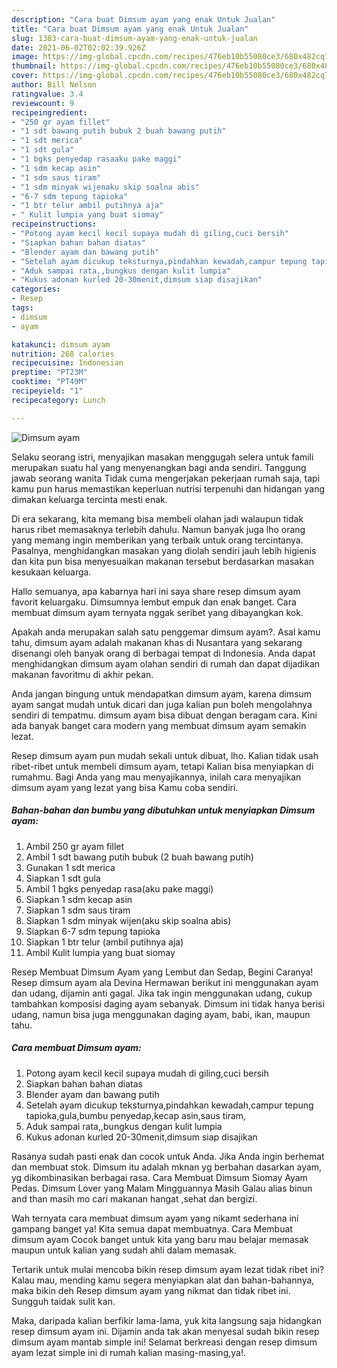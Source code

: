 ```yaml
---
description: "Cara buat Dimsum ayam yang enak Untuk Jualan"
title: "Cara buat Dimsum ayam yang enak Untuk Jualan"
slug: 1383-cara-buat-dimsum-ayam-yang-enak-untuk-jualan
date: 2021-06-02T02:02:39.926Z
image: https://img-global.cpcdn.com/recipes/476eb10b55080ce3/680x482cq70/dimsum-ayam-foto-resep-utama.jpg
thumbnail: https://img-global.cpcdn.com/recipes/476eb10b55080ce3/680x482cq70/dimsum-ayam-foto-resep-utama.jpg
cover: https://img-global.cpcdn.com/recipes/476eb10b55080ce3/680x482cq70/dimsum-ayam-foto-resep-utama.jpg
author: Bill Nelson
ratingvalue: 3.4
reviewcount: 9
recipeingredient:
- "250 gr ayam fillet"
- "1 sdt bawang putih bubuk 2 buah bawang putih"
- "1 sdt merica"
- "1 sdt gula"
- "1 bgks penyedap rasaaku pake maggi"
- "1 sdm kecap asin"
- "1 sdm saus tiram"
- "1 sdm minyak wijenaku skip soalna abis"
- "6-7 sdm tepung tapioka"
- "1 btr telur ambil putihnya aja"
- " Kulit lumpia yang buat siomay"
recipeinstructions:
- "Potong ayam kecil kecil supaya mudah di giling,cuci bersih"
- "Siapkan bahan bahan diatas"
- "Blender ayam dan bawang putih"
- "Setelah ayam dicukup teksturnya,pindahkan kewadah,campur tepung tapioka,gula,bumbu penyedap,kecap asin,saus tiram,"
- "Aduk sampai rata,,bungkus dengan kulit lumpia"
- "Kukus adonan kurled 20-30menit,dimsum siap disajikan"
categories:
- Resep
tags:
- dimsum
- ayam

katakunci: dimsum ayam 
nutrition: 268 calories
recipecuisine: Indonesian
preptime: "PT23M"
cooktime: "PT49M"
recipeyield: "1"
recipecategory: Lunch

---
```



![Dimsum ayam](https://img-global.cpcdn.com/recipes/476eb10b55080ce3/680x482cq70/dimsum-ayam-foto-resep-utama.jpg)

Selaku seorang istri, menyajikan masakan menggugah selera untuk famili merupakan suatu hal yang menyenangkan bagi anda sendiri. Tanggung jawab seorang  wanita Tidak cuma mengerjakan pekerjaan rumah saja, tapi kamu pun harus memastikan keperluan nutrisi terpenuhi dan hidangan yang dimakan keluarga tercinta mesti enak.

Di era  sekarang, kita memang bisa membeli olahan jadi walaupun tidak harus ribet memasaknya terlebih dahulu. Namun banyak juga lho orang yang memang ingin memberikan yang terbaik untuk orang tercintanya. Pasalnya, menghidangkan masakan yang diolah sendiri jauh lebih higienis dan kita pun bisa menyesuaikan makanan tersebut berdasarkan masakan kesukaan keluarga. 

Hallo semuanya, apa kabarnya hari ini saya share resep dimsum ayam favorit keluargaku. Dimsumnya lembut empuk dan enak banget. Cara membuat dimsum ayam ternyata nggak seribet yang dibayangkan kok.

Apakah anda merupakan salah satu penggemar dimsum ayam?. Asal kamu tahu, dimsum ayam adalah makanan khas di Nusantara yang sekarang disenangi oleh banyak orang di berbagai tempat di Indonesia. Anda dapat menghidangkan dimsum ayam olahan sendiri di rumah dan dapat dijadikan makanan favoritmu di akhir pekan.

Anda jangan bingung untuk mendapatkan dimsum ayam, karena dimsum ayam sangat mudah untuk dicari dan juga kalian pun boleh mengolahnya sendiri di tempatmu. dimsum ayam bisa dibuat dengan beragam cara. Kini ada banyak banget cara modern yang membuat dimsum ayam semakin lezat.

Resep dimsum ayam pun mudah sekali untuk dibuat, lho. Kalian tidak usah ribet-ribet untuk membeli dimsum ayam, tetapi Kalian bisa menyiapkan di rumahmu. Bagi Anda yang mau menyajikannya, inilah cara menyajikan dimsum ayam yang lezat yang bisa Kamu coba sendiri.

<!--inarticleads1-->

##### Bahan-bahan dan bumbu yang dibutuhkan untuk menyiapkan Dimsum ayam:

1. Ambil 250 gr ayam fillet
1. Ambil 1 sdt bawang putih bubuk (2 buah bawang putih)
1. Gunakan 1 sdt merica
1. Siapkan 1 sdt gula
1. Ambil 1 bgks penyedap rasa(aku pake maggi)
1. Siapkan 1 sdm kecap asin
1. Siapkan 1 sdm saus tiram
1. Siapkan 1 sdm minyak wijen(aku skip soalna abis)
1. Siapkan 6-7 sdm tepung tapioka
1. Siapkan 1 btr telur (ambil putihnya aja)
1. Ambil  Kulit lumpia yang buat siomay


Resep Membuat Dimsum Ayam yang Lembut dan Sedap, Begini Caranya! Resep dimsum ayam ala Devina Hermawan berikut ini menggunakan ayam dan udang, dijamin anti gagal. Jika tak ingin menggunakan udang, cukup tambahkan komposisi daging ayam sebanyak. Dimsum ini tidak hanya berisi udang, namun bisa juga menggunakan daging ayam, babi, ikan, maupun tahu. 

<!--inarticleads2-->

##### Cara membuat Dimsum ayam:

1. Potong ayam kecil kecil supaya mudah di giling,cuci bersih
1. Siapkan bahan bahan diatas
1. Blender ayam dan bawang putih
1. Setelah ayam dicukup teksturnya,pindahkan kewadah,campur tepung tapioka,gula,bumbu penyedap,kecap asin,saus tiram,
1. Aduk sampai rata,,bungkus dengan kulit lumpia
1. Kukus adonan kurled 20-30menit,dimsum siap disajikan


Rasanya sudah pasti enak dan cocok untuk Anda. Jika Anda ingin berhemat dan membuat stok. Dimsum itu adalah mknan yg berbahan dasarkan ayam, yg dikombinasikan berbagai rasa. Cara Membuat Dimsum Siomay Ayam Pedas. Dimsum Lover yang Malam Mingguannya Masih Galau alias binun and than masih mo cari makanan hangat ,sehat dan bergizi. 

Wah ternyata cara membuat dimsum ayam yang nikamt sederhana ini gampang banget ya! Kita semua dapat membuatnya. Cara Membuat dimsum ayam Cocok banget untuk kita yang baru mau belajar memasak maupun untuk kalian yang sudah ahli dalam memasak.

Tertarik untuk mulai mencoba bikin resep dimsum ayam lezat tidak ribet ini? Kalau mau, mending kamu segera menyiapkan alat dan bahan-bahannya, maka bikin deh Resep dimsum ayam yang nikmat dan tidak ribet ini. Sungguh taidak sulit kan. 

Maka, daripada kalian berfikir lama-lama, yuk kita langsung saja hidangkan resep dimsum ayam ini. Dijamin anda tak akan menyesal sudah bikin resep dimsum ayam mantab simple ini! Selamat berkreasi dengan resep dimsum ayam lezat simple ini di rumah kalian masing-masing,ya!.

